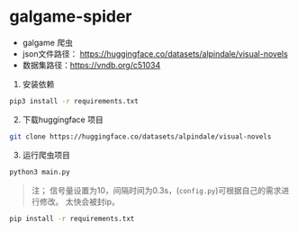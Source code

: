 # galgame-spider
- galgame 爬虫
- json文件路径：
https://huggingface.co/datasets/alpindale/visual-novels
- 数据集路径：https://vndb.org/c51034

1. 安装依赖
```bash
pip3 install -r requirements.txt
```

2. 下载huggingface 项目
```bash
git clone https://huggingface.co/datasets/alpindale/visual-novels
```

3. 运行爬虫项目
```bash
python3 main.py
```
> 注； 信号量设置为10，间隔时间为0.3s，(`config.py`)可根据自己的需求进行修改。
> 太快会被封ip。
```bash
pip install -r requirements.txt
```